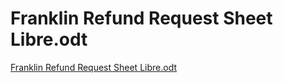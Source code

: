 # Franklin Refund Request Sheet Libre.odt

[Franklin Refund Request Sheet Libre.odt](Franklin%20Refund%20Request%20Sheet%20Libre%20odt%2084c73926c53b4859bf66460d8d18f6a8/Franklin_Refund_Request_Sheet_Libre.odt)